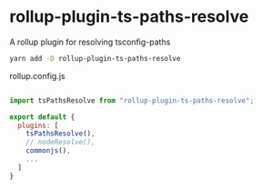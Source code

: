 # rollup-plugin-ts-paths-resolve

A rollup plugin for resolving tsconfig-paths

```sh
yarn add -D rollup-plugin-ts-paths-resolve
```

rollup.config.js

```js

import tsPathsResolve from "rollup-plugin-ts-paths-resolve";

export default {
  plugins: [
    tsPathsResolve(),
    // nodeResolve(),
    commonjs(),
    ...
  ]
}
```
